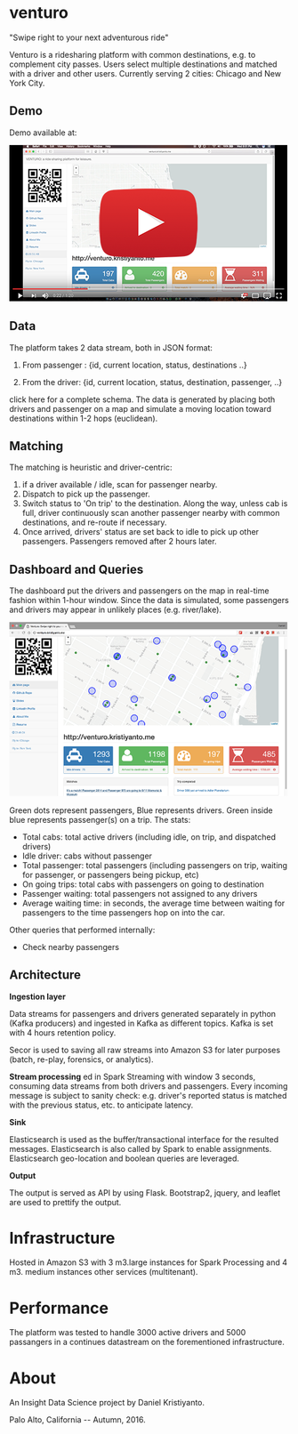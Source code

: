 # venturo
"Swipe right to your next adventurous ride"


Venturo is a ridesharing platform with common destinations, e.g. to complement city passes. Users select multiple destinations and matched with a driver and other users. Currently serving 2 cities: Chicago and New York City.

## Demo
Demo available at:

[![Demo Video](media/youtube.png)](https://youtu.be/GpJAtzlqFNk)


## Data
The platform takes 2 data stream, both in JSON format:

1.  From passenger : {id, current location, status, destinations ..}

2.  From the driver: {id, current location, status, destination, passenger, ..}

click here for a complete schema. The data is generated by placing both drivers and passenger on a map and simulate a moving location toward destinations within 1-2 hops (euclidean).

## Matching
The matching is heuristic and driver-centric:

1. if a driver available / idle, scan for passenger nearby.
2. Dispatch to pick up the passenger.
3. Switch status to 'On trip' to the destination. Along the way, unless cab is full, driver continuously scan another passenger nearby with common destinations, and re-route if necessary.
4. Once arrived, drivers' status are set back to idle to pick up other passengers. Passengers removed after 2 hours later.


## Dashboard and Queries
The dashboard put the drivers and passengers on the map in real-time fashion within 1-hour window. Since the data is simulated, some passengers and drivers may appear in unlikely places (e.g. river/lake).


<img src="media/screenshot.png" width=500px />

Green dots represent passengers, Blue represents drivers. Green inside blue represents passenger(s) on a trip.
The stats:
- Total cabs: total active drivers (including idle, on trip, and dispatched drivers)
- Idle driver: cabs without passenger
- Total passenger: total passengers (including passengers on trip, waiting for passenger, or passengers being pickup, etc)
- On going trips: total cabs with passengers on going to destination
- Passenger waiting: total passengers not assigned to any drivers
- Average waiting time: in seconds, the average time between waiting for passengers to the time passengers hop on into the car.

Other queries that performed internally:
- Check nearby passengers

## Architecture
__Ingestion layer__

Data streams for passengers and drivers generated separately in python (Kafka producers) and ingested in Kafka as different topics. Kafka is set with 4 hours retention policy.

Secor is used to saving all raw streams into Amazon S3 for later purposes (batch, re-play, forensics, or analytics).

__Stream processing__
ed in Spark Streaming with window 3 seconds, consuming data streams from both drivers and passengers. Every incoming message is subject to sanity check: e.g. driver's reported status is matched with the previous status, etc. to anticipate latency.

__Sink__

Elasticsearch is used as the buffer/transactional interface for the resulted messages. Elasticsearch is also called by Spark to enable assignments. Elasticsearch geo-location and boolean queries are leveraged. 

__Output__

The output is served as API by using Flask. Bootstrap2, jquery, and leaflet are used to prettify the output.

# Infrastructure
Hosted in Amazon S3 with 3 m3.large instances for Spark Processing and 4 m3. medium instances  other services (multitenant).

# Performance
The platform was tested to handle 3000 active drivers and 5000 passangers in a continues datastream on the forementioned infrastructure. 

# About
An Insight Data Science project by Daniel Kristiyanto.

Palo Alto, California -- Autumn, 2016.
